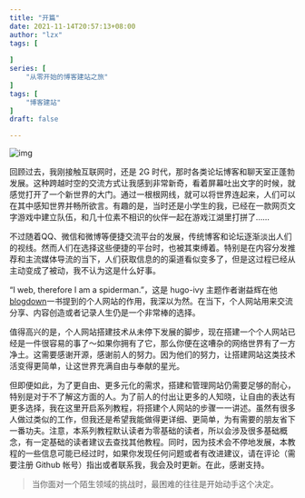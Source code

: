 ```yaml
---
title: "开篇"
date: 2021-11-14T20:57:13+08:00
author: "lzx"
tags: [
    
]
series: [
    "从零开始的博客建站之旅"
]
tags: [
    "博客建站"
]
draft: false

---
```


![img](https://cdn.jsdelivr.net/gh/lzxqaq/jsdelivr@master/image/2021-11-14/0.jpg)



回顾过去，我刚接触互联网时，还是 2G 时代，那时各类论坛博客和聊天室正蓬勃发展。这种跨越时空的交流方式让我感到非常新奇，看着屏幕吐出文字的时候，就感觉打开了一个新世界的大门。通过一根根网线，就可以将世界连起来，人们可以在其中感知世界并畅所欲言。有趣的是，当时还是小学生的我，已经在一款网页文字游戏中建立队伍，和几十位素不相识的伙伴一起在游戏江湖里打拼了……

不过随着QQ、微信和微博等便捷交流平台的发展，传统博客和论坛逐渐淡出人们的视线。然而人们在选择这些便捷的平台时，也被其束缚着。特别是在内容分发推荐和主流媒体导流的当下，人们获取信息的的渠道看似变多了，但是这过程已经从主动变成了被动，我不认为这是什么好事。

“I web, therefore I am a spiderman.”，这是 hugo-ivy 主题作者谢益辉在他 [blogdown](https://bookdown.org/yihui/blogdown/)一书提到的个人网站的作用，我深以为然。在当下，个人网站用来交流分享、内容创造或者记录人生仍是一个非常棒的选择。

值得高兴的是，个人网站搭建技术从未停下发展的脚步，现在搭建一个个人网站已经是一件很容易的事了～如果你拥有了它，那么你便在这嘈杂的网络世界有了一方净土。这需要感谢开源，感谢前人的努力。因为他们的努力，让搭建网站这类技术活变得更简单，让这世界充满自由与奉献的星光。

但即便如此，为了更自由、更多元化的需求，搭建和管理网站仍需要足够的耐心，特别是对于不了解这方面的人。为了前人的付出让更多的人知晓，让自由的表达有更多选择，我在这里开启系列教程，将搭建个人网站的步骤一一讲述。虽然有很多人做过类似的工作，但我还是希望我能做得更详细、更简单，为有需要的朋友省下一番功夫。注意，本系列教程默认读者为零基础的读者，所以会涉及很多基础概念，有一定基础的读者建议去查找其他教程。同时，因为技术会不停地发展，本教程的一些信息可能已经过时，如果你发现任何问题或者有改进建议，请在评论（需要注册 Github 帐号）指出或者联系我，我会及时更新。在此，感谢支持。

> 当你面对一个陌生领域的挑战时，最困难的往往是开始动手这个决定。